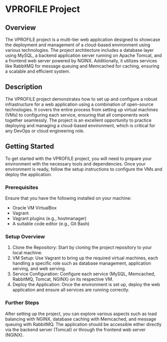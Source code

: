# VPROFILE Project

## Overview 

The VPROFILE project is a multi-tier web application designed to showcase the deployment and management of a cloud-based environment using various technologies. The project architecture includes a database layer using MySQL, a backend application server running on Apache Tomcat, and a frontend web server powered by NGINX. Additionally, it utilizes services like RabbitMQ for message queuing and Memcached for caching, ensuring a scalable and efficient system.

## Description 

The VPROFILE project demonstrates how to set up and configure a robust infrastructure for a web application using a combination of open-source technologies. It covers the entire process from setting up virtual machines (VMs) to configuring each service, ensuring that all components work together seamlessly. The project is an excellent opportunity to practice deploying and managing a cloud-based environment, which is critical for any DevOps or cloud engineering role.

## Getting Started 

To get started with the VPROFILE project, you will need to prepare your environment with the necessary tools and dependencies. Once your environment is ready, follow the setup instructions to configure the VMs and deploy the application.

### Prerequisites 
Ensure that you have the following installed on your machine:

* Oracle VM VirtualBox
* Vagrant
* Vagrant plugins (e.g., hostmanager)
* A suitable code editor (e.g., Git Bash)

### Setup Overview

1. Clone the Repository: Start by cloning the project repository to your local machine.
2. VM Setup: Use Vagrant to bring up the required virtual machines, each handling a specific role such as database management, application serving, and web serving.
3. Service Configuration: Configure each service (MySQL, Memcached, RabbitMQ, Tomcat, NGINX) on its respective VM.
4. Deploy the Application: Once the environment is set up, deploy the web application and ensure all services are running correctly.

### Further Steps 
After setting up the project, you can explore various aspects such as load balancing with NGINX, database caching with Memcached, and message queuing with RabbitMQ. The application should be accessible either directly via the backend server (Tomcat) or through the frontend web server (NGINX).
